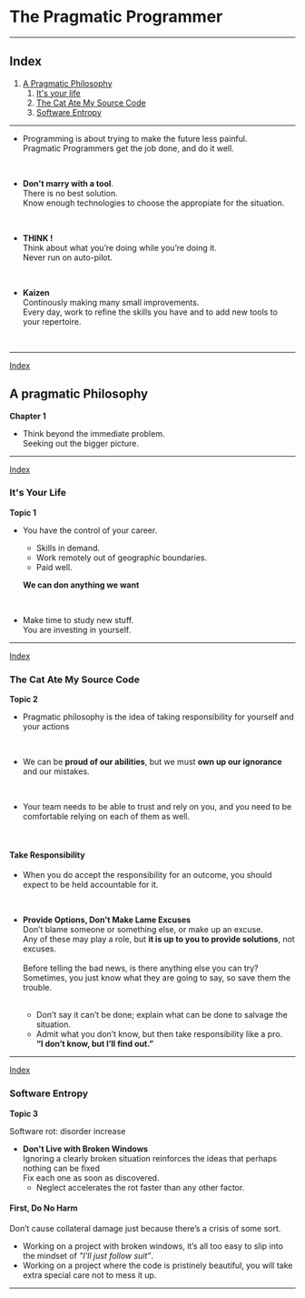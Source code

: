# The Pragmatic Programmer

---

## Index

1. [A Pragmatic Philosophy](#a-pragmatic-philosophy)
   1. [It's your life](#its-your-life)
   1. [The Cat Ate My Source Code](#the-cat-ate-my-source-code)
   1. [Software Entropy](#software-entropy)

---

- Programming is about trying to make the future less painful.
  <br>
  Pragmatic Programmers get the job done, and do it well.

<br>

- **Don't marry with a tool**.
  <br>
  There is no best solution.
  <br>
  Know enough technologies to choose the appropiate for the situation.

<br>

- **THINK !**
  <br>
  Think about what you’re doing while you’re doing it.
  <br>
  Never run on auto-pilot.

<br>

- **Kaizen**
  <br>
  Continously making many small improvements.
  <br>
  Every day, work to refine the skills you have and to add new tools to your repertoire.

<br>

---

[Index](#index)

## A pragmatic Philosophy

**Chapter 1**

- Think beyond the immediate problem.
  <br>
  Seeking out the bigger picture.

---

[Index](#index)

### It's Your Life

**Topic 1**

- You have the control of your career.

  - Skills in demand.
  - Work remotely out of geographic boundaries.
  - Paid well.

  **We can don anything we want**

<br>

- Make time to study new stuff.
  <br>
  You are investing in yourself.

---

[Index](#index)

### The Cat Ate My Source Code

**Topic 2**

- Pragmatic philosophy is the idea of taking responsibility for yourself and your actions

<br>

- We can be **proud of our abilities**, but we must **own up our ignorance** and our mistakes.

<br>

- Your team needs to be able to trust and rely on you, and you need to be comfortable relying on each of them as well.

<br>

#### Take Responsibility

- When you do accept the responsibility for an outcome, you should expect to be held accountable for it.

<br>

- **Provide Options, Don't Make Lame Excuses**
  <br>
  Don’t blame someone or something else, or make up an excuse.
  <br>
  Any of these may play a role, but **it is up to you to provide solutions**, not excuses.
  <br>
  <br>
  Before telling the bad news, is there anything else you can try?
  Sometimes, you just know what they are going to say, so save them the trouble.

    <br>

  - Don’t say it can’t be done; explain what can be done to salvage the situation.
    <br>
  - Admit what you don’t know, but then take responsibility like a pro.
    <br>
    **“I don’t know,
    but I’ll find out.”**

---

[Index](#index)

### Software Entropy

**Topic 3**

Software rot: disorder increase

- **Don't Live with Broken Windows**
  <br>
  Ignoring a clearly broken situation reinforces the ideas that perhaps nothing can be fixed
  <br>
  Fix each one as soon as discovered.
  - Neglect accelerates the rot faster than any other factor.

#### First, Do No Harm

Don’t cause collateral damage just because there’s a crisis of some sort.

- Working on a project with broken windows, it’s all too easy to slip into the mindset of _"I'll just follow suit”_.
- Working on a project where the code is pristinely beautiful, you will take extra special care not to mess it up.

---

